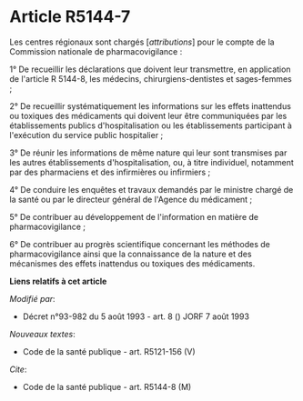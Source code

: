 # Article R5144-7

Les centres régionaux sont chargés [*attributions*] pour le compte de la Commission nationale de pharmacovigilance :

1° De recueillir les déclarations que doivent leur transmettre, en application de l'article R 5144-8, les médecins,
chirurgiens-dentistes et sages-femmes ;

2° De recueillir systématiquement les informations sur les effets inattendus ou toxiques des médicaments qui doivent leur
être communiquées par les établissements publics d'hospitalisation ou les établissements participant à l'exécution du service
public hospitalier ;

3° De réunir les informations de même nature qui leur sont transmises par les autres établissements d'hospitalisation, ou, à
titre individuel, notamment par des pharmaciens et des infirmières ou infirmiers ;

4° De conduire les enquêtes et travaux demandés par le ministre chargé de la santé ou par le directeur général de l'Agence du
médicament ;

5° De contribuer au développement de l'information en matière de pharmacovigilance ;

6° De contribuer au progrès scientifique concernant les méthodes de pharmacovigilance ainsi que la connaissance de la nature
et des mécanismes des effets inattendus ou toxiques des médicaments.

**Liens relatifs à cet article**

_Modifié par_:

  - Décret n°93-982 du 5 août 1993 - art. 8 () JORF 7 août 1993

_Nouveaux textes_:

  - Code de la santé publique - art. R5121-156 (V)

_Cite_:

  - Code de la santé publique - art. R5144-8 (M)
